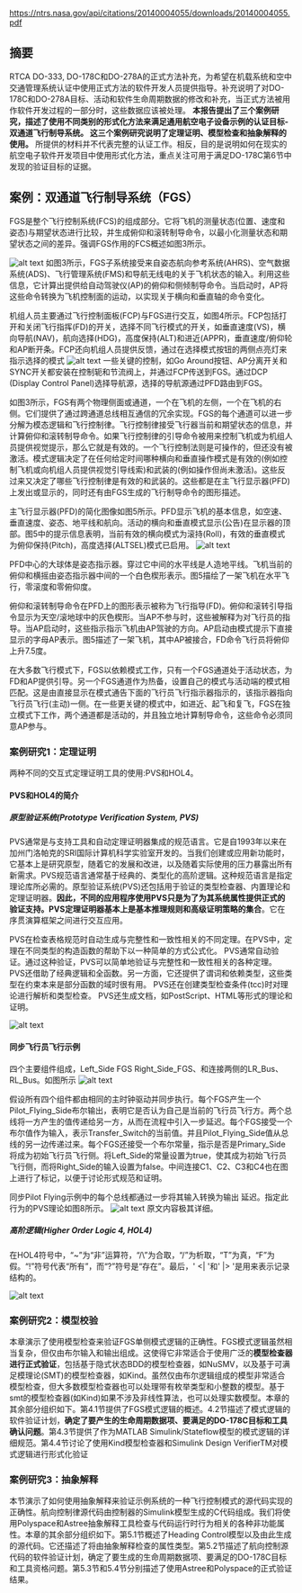 https://ntrs.nasa.gov/api/citations/20140004055/downloads/20140004055.pdf

## 摘要
RTCA DO-333, DO-178C和DO-278A的正式方法补充，为希望在机载系统和空中交通管理系统认证中使用正式方法的软件开发人员提供指导。补充说明了对DO-178C和DO-278A目标、活动和软件生命周期数据的修改和补充，当正式方法被用作软件开发过程的一部分时，这些数据应该被处理。
**本报告提出了三个案例研究，描述了使用不同类别的形式化方法来满足通用航空电子设备示例的认证目标-双通道飞行制导系统。
这三个案例研究说明了定理证明、模型检查和抽象解释的使用。**
所提供的材料并不代表完整的认证工作。相反，目的是说明如何在现实的航空电子软件开发项目中使用形式化方法，重点关注可用于满足DO-178C第6节中发现的验证目标的证据。

## 案例：双通道飞行制导系统（FGS）
FGS是整个飞行控制系统(FCS)的组成部分。它将飞机的测量状态(位置、速度和姿态)与期望状态进行比较，并生成俯仰和滚转制导命令，以最小化测量状态和期望状态之间的差异。强调FGS作用的FCS概述如图3所示。

![alt text](image.png)
如图3所示，FGS子系统接受来自姿态航向参考系统(AHRS)、空气数据系统(ADS)、飞行管理系统(FMS)和导航无线电的关于飞机状态的输入。利用这些信息，它计算出提供给自动驾驶仪(AP)的俯仰和侧倾制导命令。当启动时，AP将这些命令转换为飞机控制面的运动，以实现关于横向和垂直轴的命令变化。

机组人员主要通过飞行控制面板(FCP)与FGS进行交互，如图4所示。FCP包括打开和关闭飞行指挥(FD)的开关，选择不同飞行模式的开关，如垂直速度(VS)，横向导航(NAV)，航向选择(HDG)，高度保持(ALT)和进近(APPR)，垂直速度/俯仰轮和AP断开条。FCP还向机组人员提供反馈，通过在选择模式按钮的两侧点亮灯来指示选择的模式
![alt text](image-1.png)
一些关键的控制，如Go Around按钮、AP分离开关和SYNC开关都安装在控制轭和节流阀上，并通过FCP传送到FGS。通过DCP (Display Control Panel)选择导航源，选择的导航源通过PFD路由到FGS。

如图3所示，FGS有两个物理侧面或通道，一个在飞机的左侧，一个在飞机的右侧。它们提供了通过跨通道总线相互通信的冗余实现。FGS的每个通道可以进一步分解为模态逻辑和飞行控制律。飞行控制律接受飞行器当前和期望状态的信息，并计算俯仰和滚转制导命令。如果飞行控制律的引导命令被用来控制飞机或为机组人员提供视觉提示，那么它就是有效的。一个飞行控制法则是可操作的，但还没有被激活。模式逻辑决定了在任何给定时间哪种横向和垂直操作模式是有效的(例如控制飞机或向机组人员提供视觉引导线索)和武装的(例如操作但尚未激活)。这些反过来又决定了哪些飞行控制律是有效的和武装的。这些都是在主飞行显示器(PFD)上发出或显示的，同时还有由FGS生成的飞行制导命令的图形描述。

主飞行显示器(PFD)的简化图像如图5所示。PFD显示飞机的基本信息，如空速、垂直速度、姿态、地平线和航向。活动的横向和垂直模式显示(公告)在显示器的顶部。图5中的提示信息表明，当前有效的横向模式为滚持(Roll)，有效的垂直模式为俯仰保持(Pitch)，高度选择(ALTSEL)模式已启用。
![alt text](image-2.png)

PFD中心的大球体是姿态指示器。穿过它中间的水平线是人造地平线。飞机当前的俯仰和横摇由姿态指示器中间的一个白色楔形表示。图5描绘了一架飞机在水平飞行，零滚度和零俯仰度。

俯仰和滚转制导命令在PFD上的图形表示被称为飞行指导(FD)。俯仰和滚转引导指令显示为天空/滚地球中的灰色楔形。当AP不参与时，这些被解释为对飞行员的指导。当AP启动时，这些指示指示飞机由AP驾驶的方向。AP启动由模式提示下直接显示的字母AP表示。图5描述了一架飞机，其中AP被接合，FD命令飞行员将俯仰上升7.5度。

在大多数飞行模式下，FGS以依赖模式工作，只有一个FGS通道处于活动状态，为FD和AP提供引导。另一个FGS通道作为热备，设置自己的模式与活动端的模式相匹配。这是由直接显示在模式通告下面的飞行员飞行指示器指示的，该指示器指向飞行员飞行(主动)一侧。在一些更关键的模式中，如进近、起飞和复飞，FGS在独立模式下工作，两个通道都是活动的，并且独立地计算制导命令，这些命令必须同意AP参与。

### 案例研究1：定理证明
两种不同的交互式定理证明工具的使用:PVS和HOL4。
#### PVS和HOL4的简介
##### 原型验证系统(Prototype Verification System, PVS)
PVS通常是与支持工具和自动定理证明器集成的规范语言。它是自1993年以来在加州门洛帕克的SRI国际计算机科学实验室开发的。当我们创建或应用新功能时，它基本上是研究原型，随着它的发展和改进，以及随着实际使用的压力暴露出所有新需求。PVS规范语言通常基于经典的、类型化的高阶逻辑。这种规范语言是指定理论库所必需的。原型验证系统(PVS)还包括用于验证的类型检查器、内置理论和定理证明器。**因此，不同的应用程序使用PVS只是为了为其系统属性提供正式的验证支持。PVS定理证明器基本上是基本推理规则和高级证明策略的集合**。它在序贯演算框架之间进行交互应用。

PVS在检查表格规范时自动生成与完整性和一致性相关的不同定理。在PVS中，定理在不同类型的构造函数的帮助下以一种简单的方式公式化。
PVS通常自动验证。通过这种验证，PVS可以简单地验证与完整性和一致性相关的各种定理。
PVS还借助了经典逻辑和全函数。另一方面，它还提供了谓词和依赖类型，这些类型在约束本来是部分函数的域时很有用。
PVS还在创建类型检查条件(tcc)时对理论进行解析和类型检查。
PVS还生成文档，如PostScript、HTML等形式的理论和证明。

![alt text](image-3.png)

#### 同步飞行员飞行示例
四个主要组件组成，Left_Side FGS Right_Side_FGS、和连接两侧的LR_Bus、RL_Bus。如图所示
![alt text](image-4.png)

假设所有四个组件都由相同的主时钟驱动并同步执行。每个FGS产生一个Pilot_Flying_Side布尔输出，表明它是否认为自己是当前的飞行员飞行方。两个总线将一方产生的值传递给另一方，从而在流程中引入一步延迟。每个FGS接受一个布尔值作为输入，表示Transfer_Switch的当前值。并且Pilot_Flying_Side值从总线的另一边传递过来。每个FGS还接受一个布尔常量，指示是否是Primary_Side将成为初始飞行员飞行侧。将Left_Side的常量设置为true，使其成为初始飞行员飞行侧，而将Right_Side的输入设置为false。中间连接C1、C2、C3和C4也在图上进行了标记，以便于讨论形式规范和证明。

同步Pilot Flying示例中的每个总线都通过一步将其输入转换为输出
延迟。指定此行为的PVS理论如图8所示。
![alt text](image-5.png)
原文内容极其详细。

##### 高阶逻辑(Higher Order Logic 4, HOL4)
在HOL4符号中，“~”为“非”运算符，“/\”为合取，“\/”为析取，“T”为真，“F”为假。“!”符号代表“所有”，而“?”符号是“存在”。最后，' <| '和' |> '是用来表示记录结构的。

![alt text](image-6.png)


### 案例研究2：模型校验
本章演示了使用模型检查来验证FGS单侧模式逻辑的正确性。FGS模式逻辑虽然相当复杂，但仅由布尔输入和输出组成。这使得它非常适合于使用广泛的**模型检查器进行正式验证**，包括基于隐式状态BDD的模型检查器，如NuSMV，以及基于可满足模理论(SMT)的模型检查器，如Kind。虽然仅由布尔逻辑组成的模型非常适合模型检查，但大多数模型检查器也可以处理带有枚举类型和小整数的模型。基于smt的模型检查器(如Kind)如果不涉及非线性算法，也可以处理实数模型。本章的其余部分组织如下。第4.1节提供了FGS模式逻辑的概述。4.2节描述了模式逻辑的软件验证计划，**确定了要产生的生命周期数据项、要满足的DO-178C目标和工具确认问题**。第4.3节提供了作为MATLAB Simulink/Stateflow模型的模式逻辑的详细规范。第4.4节讨论了使用Kind模型检查器和Simulink Design VerifierTM对模式逻辑进行形式化验证

### 案例研究3：抽象解释
本节演示了如何使用抽象解释来验证示例系统的一种飞行控制模式的源代码实现的正确性。航向控制律源代码由控制器的Simulink模型生成的C代码组成。我们将使用Polyspace和Astree抽象解释工具检查与代码运行时行为相关的各种非功能属性。本章的其余部分组织如下。第5.1节概述了Heading Control模型以及由此生成的源代码。它还描述了将由抽象解释检查的属性类型。第5.2节描述了航向控制源代码的软件验证计划，确定了要生成的生命周期数据项、要满足的DO-178C目标和工具资格问题。第5.3节和5.4节分别描述了使用Astree和Polyspace的正式验证结果。